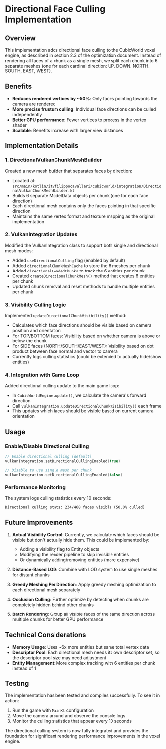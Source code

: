 # Directional Face Culling Implementation

## Overview
This implementation adds directional face culling to the CubicWorld voxel engine, as described in section 2.3 of the optimization document. Instead of rendering all faces of a chunk as a single mesh, we split each chunk into 6 separate meshes (one for each cardinal direction: UP, DOWN, NORTH, SOUTH, EAST, WEST).

## Benefits
- **Reduces rendered vertices by ~50%**: Only faces pointing towards the camera are rendered
- **More precise frustum culling**: Individual face directions can be culled independently
- **Better GPU performance**: Fewer vertices to process in the vertex shader
- **Scalable**: Benefits increase with larger view distances

## Implementation Details

### 1. DirectionalVulkanChunkMeshBuilder
Created a new mesh builder that separates faces by direction:
- Located at: `src/main/kotlin/it/filippocavallari/cubicworld/integration/DirectionalVulkanChunkMeshBuilder.kt`
- Builds 6 separate ModelData objects per chunk (one for each face direction)
- Each directional mesh contains only the faces pointing in that specific direction
- Maintains the same vertex format and texture mapping as the original implementation

### 2. VulkanIntegration Updates
Modified the VulkanIntegration class to support both single and directional mesh modes:
- Added `useDirectionalCulling` flag (enabled by default)
- Added `directionalChunkMeshCache` to store the 6 meshes per chunk
- Added `directionalLoadedChunks` to track the 6 entities per chunk
- Created `createDirectionalChunkMesh()` method that creates 6 entities per chunk
- Updated chunk removal and reset methods to handle multiple entities per chunk

### 3. Visibility Culling Logic
Implemented `updateDirectionalChunkVisibility()` method:
- Calculates which face directions should be visible based on camera position and orientation
- For TOP/BOTTOM faces: Visibility based on whether camera is above or below the chunk
- For SIDE faces (NORTH/SOUTH/EAST/WEST): Visibility based on dot product between face normal and vector to camera
- Currently logs culling statistics (could be extended to actually hide/show entities)

### 4. Integration with Game Loop
Added directional culling update to the main game loop:
- In `CubicWorldEngine.update()`, we calculate the camera's forward direction
- Call `vulkanIntegration.updateDirectionalChunkVisibility()` each frame
- This updates which faces should be visible based on current camera orientation

## Usage

### Enable/Disable Directional Culling
```kotlin
// Enable directional culling (default)
vulkanIntegration.setDirectionalCullingEnabled(true)

// Disable to use single mesh per chunk
vulkanIntegration.setDirectionalCullingEnabled(false)
```

### Performance Monitoring
The system logs culling statistics every 10 seconds:
```
Directional culling stats: 234/468 faces visible (50.0% culled)
```

## Future Improvements

1. **Actual Visibility Control**: Currently, we calculate which faces should be visible but don't actually hide them. This could be implemented by:
   - Adding a visibility flag to Entity objects
   - Modifying the render pipeline to skip invisible entities
   - Or dynamically adding/removing entities (more expensive)

2. **Distance-Based LOD**: Combine with LOD system to use single meshes for distant chunks

3. **Greedy Meshing Per Direction**: Apply greedy meshing optimization to each directional mesh separately

4. **Occlusion Culling**: Further optimize by detecting when chunks are completely hidden behind other chunks

5. **Batch Rendering**: Group all visible faces of the same direction across multiple chunks for better GPU performance

## Technical Considerations

- **Memory Usage**: Uses ~6x more entities but same total vertex data
- **Descriptor Pool**: Each directional mesh needs its own descriptor set, so the descriptor pool size may need adjustment
- **Entity Management**: More complex tracking with 6 entities per chunk instead of 1

## Testing
The implementation has been tested and compiles successfully. To see it in action:
1. Run the game with `MainKt` configuration
2. Move the camera around and observe the console logs
3. Monitor the culling statistics that appear every 10 seconds

The directional culling system is now fully integrated and provides the foundation for significant rendering performance improvements in the voxel engine.
